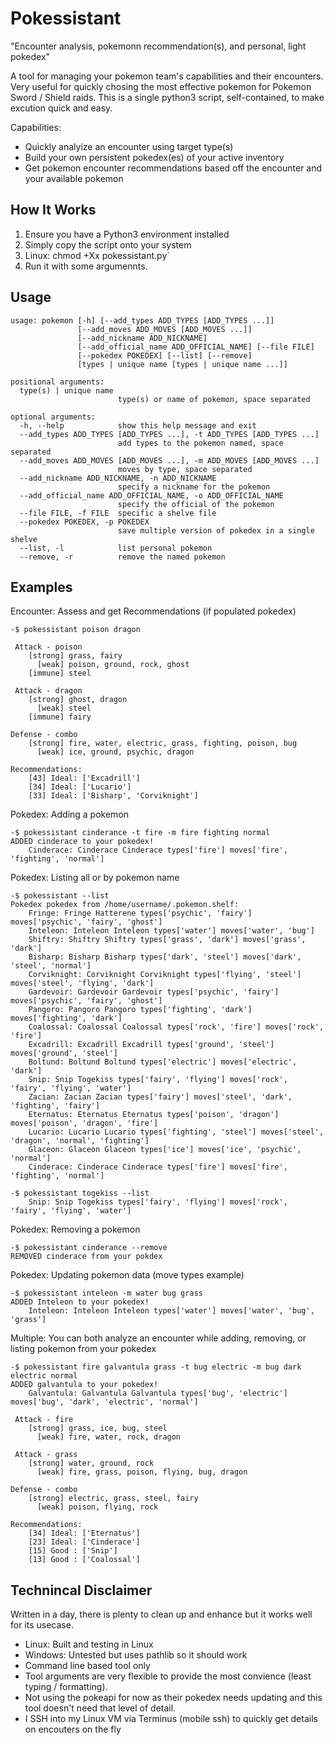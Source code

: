 # Pokessistant
"Encounter analysis, pokemonn recommendation(s), and personal, light pokedex"

A tool for managing your pokemon team's capabilities and their encounters. Very useful for quickly chosing the most effective pokemon for Pokemon Sword / Shield raids. This is a single python3 script, self-contained, to make excution quick and easy. 

Capabilities:

 * Quickly analyize an encounter using target type(s)
 * Build your own persistent pokedex(es) of your active inventory
 * Get pokemon encounter recommendations based off the encounter and your available pokemon


How It Works
-------------
 1. Ensure you have a Python3 environment installed 
 2. Simply copy the script onto your system 
 3. Linux: chmod +Xx pokessistant.py`
 4. Run it with some argumennts.


Usage
-------------
```
usage: pokemon [-h] [--add_types ADD_TYPES [ADD_TYPES ...]]
               [--add_moves ADD_MOVES [ADD_MOVES ...]]
               [--add_nickname ADD_NICKNAME]
               [--add_official_name ADD_OFFICIAL_NAME] [--file FILE]
               [--pokedex POKEDEX] [--list] [--remove]
               [types | unique name [types | unique name ...]]

positional arguments:
  type(s) | unique name
                        type(s) or name of pokemon, space separated

optional arguments:
  -h, --help            show this help message and exit
  --add_types ADD_TYPES [ADD_TYPES ...], -t ADD_TYPES [ADD_TYPES ...]
                        add types to the pokemon named, space separated
  --add_moves ADD_MOVES [ADD_MOVES ...], -m ADD_MOVES [ADD_MOVES ...]
                        moves by type, space separated
  --add_nickname ADD_NICKNAME, -n ADD_NICKNAME
                        specify a nickname for the pokemon
  --add_official_name ADD_OFFICIAL_NAME, -o ADD_OFFICIAL_NAME
                        specify the official of the pokemon
  --file FILE, -f FILE  specific a shelve file
  --pokedex POKEDEX, -p POKEDEX
                        save multiple version of pokedex in a single shelve
  --list, -l            list personal pokemon
  --remove, -r          remove the named pokemon

```


Examples
-------------
Encounter: Assess and get Recommendations (if populated pokedex)
```
-$ pokessistant poison dragon

 Attack - poison
    [strong] grass, fairy
      [weak] poison, ground, rock, ghost
    [immune] steel

 Attack - dragon
    [strong] ghost, dragon
      [weak] steel
    [immune] fairy

Defense - combo
    [strong] fire, water, electric, grass, fighting, poison, bug
      [weak] ice, ground, psychic, dragon

Recommendations:
	[43] Ideal: ['Excadrill']
	[34] Ideal: ['Lucario']
	[33] Ideal: ['Bisharp', 'Corviknight']
```

Pokedex: Adding a pokemon
```
-$ pokessistant cinderance -t fire -m fire fighting normal
ADDED cinderace to your pokedex!
	Cinderace: Cinderace Cinderace types['fire'] moves['fire', 'fighting', 'normal']
```

Pokedex: Listing all or by pokemon name
```
-$ pokessistant --list
Pokedex pokedex from /home/username/.pokemon.shelf:
	Fringe: Fringe Hatterene types['psychic', 'fairy'] moves['psychic', 'fairy', 'ghost']
	Inteleon: Inteleon Inteleon types['water'] moves['water', 'bug']
	Shiftry: Shiftry Shiftry types['grass', 'dark'] moves['grass', 'dark']
	Bisharp: Bisharp Bisharp types['dark', 'steel'] moves['dark', 'steel', 'normal']
	Corviknight: Corviknight Corviknight types['flying', 'steel'] moves['steel', 'flying', 'dark']
	Gardevoir: Gardevoir Gardevoir types['psychic', 'fairy'] moves['psychic', 'fairy', 'ghost']
	Pangoro: Pangoro Pangoro types['fighting', 'dark'] moves['fighting', 'dark']
	Coalossal: Coalossal Coalossal types['rock', 'fire'] moves['rock', 'fire']
	Excadrill: Excadrill Excadrill types['ground', 'steel'] moves['ground', 'steel']
	Boltund: Boltund Boltund types['electric'] moves['electric', 'dark']
	Snip: Snip Togekiss types['fairy', 'flying'] moves['rock', 'fairy', 'flying', 'water']
	Zacian: Zacian Zacian types['fairy'] moves['steel', 'dark', 'fighting', 'fairy']
	Eternatus: Eternatus Eternatus types['poison', 'dragon'] moves['poison', 'dragon', 'fire']
	Lucario: Lucario Lucario types['fighting', 'steel'] moves['steel', 'dragon', 'normal', 'fighting']
	Glaceon: Glaceon Glaceon types['ice'] moves['ice', 'psychic', 'normal']
	Cinderace: Cinderace Cinderace types['fire'] moves['fire', 'fighting', 'normal']

-$ pokessistant togekiss --list
	Snip: Snip Togekiss types['fairy', 'flying'] moves['rock', 'fairy', 'flying', 'water']
```

Pokedex: Removing a pokemon
```
-$ pokessistant cinderance --remove
REMOVED cinderace from your pokdex
```

Pokedex: Updating pokemon data (move types example)
```
-$ pokessistant inteleon -m water bug grass
ADDED Inteleon to your pokedex!
	Inteleon: Inteleon Inteleon types['water'] moves['water', 'bug', 'grass']
```

Multiple: You can both analyze an encounter while adding, removing, or listing pokemon from your pokedex
```
-$ pokessistant fire galvantula grass -t bug electric -m bug dark electric normal
ADDED galvantula to your pokedex!
	Galvantula: Galvantula Galvantula types['bug', 'electric'] moves['bug', 'dark', 'electric', 'normal']

 Attack - fire
    [strong] grass, ice, bug, steel
      [weak] fire, water, rock, dragon

 Attack - grass
    [strong] water, ground, rock
      [weak] fire, grass, poison, flying, bug, dragon

Defense - combo
    [strong] electric, grass, steel, fairy
      [weak] poison, flying, rock

Recommendations:
	[34] Ideal: ['Eternatus']
	[23] Ideal: ['Cinderace']
	[15] Good : ['Snip']
	[13] Good : ['Coalossal']
```


Technincal Disclaimer
-------------
Written in a day, there is plenty to clean up and enhance but it works well for its usecase.

 * Linux: Built and testing in Linux
 * Windows: Untested but uses pathlib so it should work
 * Command line based tool only
 * Tool arguments are very flexible to provide the most convience (least typing / formatting).
 * Not using the pokeapi for now as their pokedex needs updating and this tool doesn't need that level of detail.
 * I SSH into my Linux VM via Terminus (mobile ssh) to quickly get details on encouters on the fly